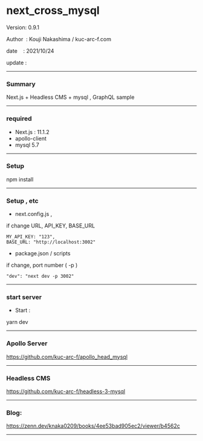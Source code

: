 # next_cross_mysql

 Version: 0.9.1

 Author  : Kouji Nakashima / kuc-arc-f.com

 date    : 2021/10/24 

 update  :

***
### Summary

Next.js + Headless CMS + mysql , GraphQL sample

***
### required

* Next.js : 11.1.2
* apollo-client
* mysql 5.7

***
### Setup

npm install

***
### Setup , etc
* next.config.js , 

if change URL, API_KEY, BASE_URL

```
MY_API_KEY: "123",
BASE_URL: "http://localhost:3002"
```

* package.json / scripts

if change, port number ( -p )

```
"dev": "next dev -p 3002"
```

***
### start server
* Start :

yarn dev

***
### Apollo Server

https://github.com/kuc-arc-f/apollo_head_mysql

***
### Headless CMS

https://github.com/kuc-arc-f/headless-3-mysql

***
### Blog: 

https://zenn.dev/knaka0209/books/4ee53bad905ec2/viewer/b4562c

***

